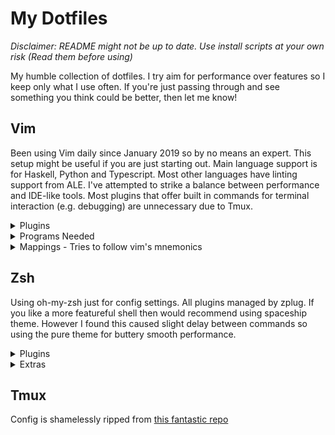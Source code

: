 # My Dotfiles

*Disclaimer: README might not be up to date. Use install scripts at your own risk (Read them before using)*

My humble collection of dotfiles. I try aim for performance over features so I keep only what I use often.
If you're just passing through and see something you think could be better, then let me know!

## Vim

Been using Vim daily since January 2019 so by no means an expert. 
This setup might be useful if you are just starting out.
Main language support is for Haskell, Python and Typescript. Most other languages have linting support from ALE.
I've attempted to strike a balance between performance and IDE-like tools.
Most plugins that offer built in commands for terminal interaction (e.g. debugging) are unnecessary due to Tmux.

<details><summary>Plugins</summary>
<p>

  - [vim-plug](https://github.com/junegunn/vim-plug)
  - [NERDTree](https://github.com/scrooloose/nerdtree)
  - [NERDCommenter](https://github.com/scrooloose/nerdcommenter)
  - [FZF](https://github.com/junegunn/fzf.vim) *NB: Uses Ag - The Silver Searcher*
  - [vim-surround](https://github.com/tpope/vim-surround)
  - [auto-pairs](https://github.com/jiangmiao/auto-pairs)
  - [vim-gitgutter](https://github.com/airblade/vim-gitgutter)
  - [lightline](https://github.com/itchyny/lightline.vim)
  - [vim-fugitive](https://github.com/tpope/vim-fugitive)
  - [ALE: Asynchronous Lint Engine](https://github.com/w0rp/ale)
  - [LanguageClient-neovim](https://github.com/autozimu/LanguageClient-neovim)
  - [echodoc](https://github.com/Shougo/echodoc.vim)
  - [deoplete](https://github.com/Shougo/deoplete.nvim)
  - [ondark colorscheme](https://github.com/joshdick/onedark.vim)
  - **Python Specific**:
      - [SimpylFold](https://github.com/tmhedberg/SimpylFold)
      - [vim-virtualenv](https://github.com/plytophogy/vim-virtualenv) *NB: Install pylint in virtualenv*.
  - **Terraform Specific**:
      - [vim-terraform](https://github.com/hashivim/vim-terraform)
  - **Haskell Specific**:
      - [haskell-vim](https://github.com/neovimhaskell/haskell-vim)
  - Also a couple of others used only to support the above.

<p>
</details>

<details><summary>Programs Needed</summary>
<p>

  - [The Silver Searcher](https://github.com/ggreer/the_silver_searcher)
  - [Python Language Server](https://github.com/palantir/python-language-server)
  - [Haskell IDE Engine](https://github.com/haskell/haskell-ide-engine)
  - [Typescript Language Server](https://github.com/theia-ide/typescript-language-server)

</p>
</details>

<details><summary>Mappings - Tries to follow vim's mnemonics</summary>
<p>

#### Langage Server Commands

*Prefix*: `Leader+l` (Lower case L)

|  Suffix  | Command  |
| :------: | :------- |
|   `d`    | Definition |
|   `r`    | Rename |
|   `f`    | Format Document |
|   `t`    | Type Definition |
|   `x`    | References |
|   `a`    | Code Actions Menu |
|   `k`    | Hover (Loo*k*up) |
|   `m`    | Menu of all Language Server commands |
|   `h`    | Hightlight |

#### Git Commands

*Prefix*: `Leader+g`

|  Suffix  | Command  |
| :------: | :------- |
|   `s`    | Status |
|   `p`    | Push |
|   `d`    | Diff |
|   `b`    | Browse (Open repo in browser)  |
|   `l`    | Blame |

  - *NB* Type "cc" in status window to commit changes.
#### FZF Commands

|   Suffix    | Command  |
|  :------:   | :------- |
| `Leader+f`  | Fuzzy File Finder |
| `Leader+ag` | Fuzzy File Contents Search (Using Ag) |

#### Misc:

|   Suffix         | Command  |
|  :------:        | :------- |
| `Ctrl+o`         | Toggle NERDTree |
| `Tab`            | Next Completion |
| `Ctrl+(h/j/k/l)` | Switch Window in Direction  |

Arrow keys are disabled in normal mode.

</p>
</details>

## Zsh

Using oh-my-zsh just for config settings. All plugins managed by zplug.
If you like a more featureful shell then would recommend using spaceship theme.
However I found this caused slight delay between commands so using the pure theme
for buttery smooth performance.

<details><summary>Plugins</summary>
<p>

  - [zsh-completions](https://github.com/zsh-users/zsh-completions)
  - [zsh-autosuggestions](https://github.com/zsh-users/zsh-autosuggestions)
  - [zsh-syntax-highlighting](https://github.com/zsh-users/zsh-syntax-highlighting)
  - [autojump](https://github.com/wting/autojump)
  - [k](https://github.com/supercrabtree/k)
  - [pure](https://github.com/sindresorhus/pure)
  - [zsh-async](https://github.com/mafredri/zsh-async)

</p>
</details>

<details><summary>Extras</summary>
<p>

  - [ZPlug](https://github.com/zplug/zplug)
  - [Oh-My-Zsh](https://github.com/robbyrussell/oh-my-zsh)

</p>
</details>


## Tmux
Config is shamelessly ripped from [this fantastic repo](https://github.com/gpakosz/.tmux)
